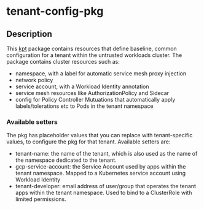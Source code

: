 # tenant-config-pkg

## Description

This [kpt](https://kpt.dev/) package contains resources that define baseline, common configuration
for a tenant within the untrusted workloads cluster. The package contains cluster resources such as:

- namespace, with a label for automatic service mesh proxy injection
- network policy
- service account, with a Workload Identity annotation
- service mesh resources like AuthorizationPolicy and Sidecar
- config for Policy Controller Mutuations that automatically apply labels/tolerations etc to Pods
in the tenant namespace

### Available setters

The pkg has placeholder values that you can replace with tenant-specific values, to configure the pkg
for that tenant. Available setters are:

- tenant-name: the name of the tenant, which is also used as the name of the namespace dedicated to
the tenant.
- gcp-service-account: the Service Account used by apps within the tenant namespace. Mapped to a Kubernetes
service account using Workload Identity
- tenant-developer: email address of user/group that operates the tenant apps within the tenant namespace.
Used to bind to a ClusterRole with limited permissions.

